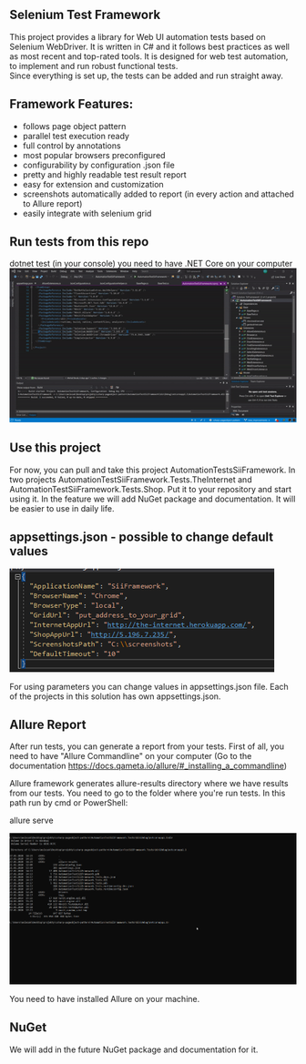 ﻿## Selenium Test Framework  
This project provides a library for Web UI automation tests based on Selenium WebDriver. It is written in C# and it follows best practices as well as most recent 
and top-rated tools. It is designed for web test automation, to implement and run robust functional tests.  
Since everything is set up, the tests can be added and run straight away.
 
## Framework Features:
* follows page object pattern 
* parallel test execution ready
* full control by annotations
* most popular browsers preconfigured
* configurability by configuration .json file
* pretty and highly readable test result report
* easy for extension and customization
* screenshots automatically added to report (in every action and attached to Allure report)
* easily integrate with selenium grid

## Run tests from this repo

dotnet test (in your console) you need to have .NET Core on your computer
![Run Tests](.\DocumentationImages\run_tests.gif)

## Use this project 

For now, you can pull and take this project AutomationTestsSiiFramework. In two projects AutomationTestSiiFramework.Tests.TheInternet and AutomationTestSiiFramework.Tests.Shop. Put it to your repository and start using it. In the feature we will add NuGet package and documentation. It will be easier to use in daily life.


## appsettings.json - possible to change default values

![AppSettings.json](.\DocumentationImages\appsettings.png) 

For using parameters you can change values in appsettings.json file. Each of the projects in this solution has own appsettings.json.


## Allure Report
After run tests, you can generate a report from your tests. First of all, you need to have "Allure Commandline" on your computer (Go to the documentation https://docs.qameta.io/allure/#_installing_a_commandline)

Allure framework generates allure-results directory where we have results from our tests. You need to go to the folder where you're run tests. In this path run by cmd or PowerShell:

allure serve

![Allure Report](.\DocumentationImages\allure_report.gif) 

You need to have installed Allure on your machine.

## NuGet 
We will add in the future NuGet package and documentation for it.